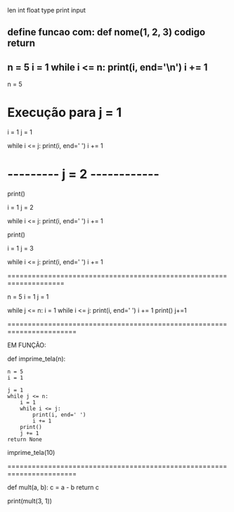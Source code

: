 len
int
float
type
print
input

define funcao com:
def nome(1, 2, 3)
    codigo
    return
----------------------------
n = 5
i = 1
while i <= n:
    print(i, end='\n')
    i += 1
---------------------------------------------

n = 5
# Execução para j = 1
i = 1
j = 1

while i <= j:
    print(i, end=' ')
    i += 1
# --------- j = 2 ------------
print()

i = 1
j = 2

while i <= j:
    print(i, end=' ')
    i += 1

print()

i = 1
j = 3

while i <= j:
    print(i, end=' ')
    i += 1

====================================================================



n = 5
i = 1
j = 1

while j <= n:
    i = 1
    while i <= j:
        print(i, end=' ')
        i += 1
    print()
    j+=1



=======================================================================


EM FUNÇÃO:

def imprime_tela(n):

    n = 5
    i = 1

    j = 1
    while j <= n:
        i = 1
        while i <= j:
            print(i, end=' ')
            i += 1
        print()
        j += 1
    return None

imprime_tela(10)

=======================================================================


def mult(a, b):
    c = a - b
    return c

print(mult(3, 1))

